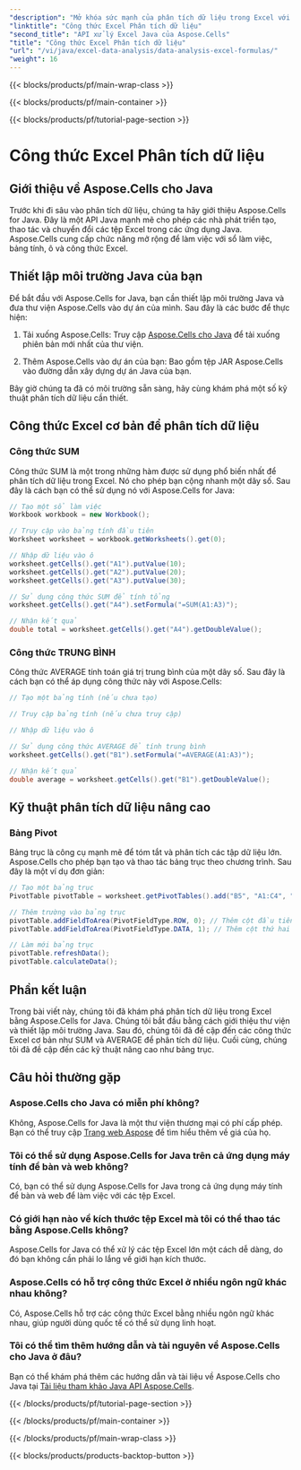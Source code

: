 ```yaml
---
"description": "Mở khóa sức mạnh của phân tích dữ liệu trong Excel với Aspose.Cells cho Java. Tìm hiểu các công thức và kỹ thuật thiết yếu."
"linktitle": "Công thức Excel Phân tích dữ liệu"
"second_title": "API xử lý Excel Java của Aspose.Cells"
"title": "Công thức Excel Phân tích dữ liệu"
"url": "/vi/java/excel-data-analysis/data-analysis-excel-formulas/"
"weight": 16
---
```


{{< blocks/products/pf/main-wrap-class >}}

{{< blocks/products/pf/main-container >}}

{{< blocks/products/pf/tutorial-page-section >}}

# Công thức Excel Phân tích dữ liệu


## Giới thiệu về Aspose.Cells cho Java

Trước khi đi sâu vào phân tích dữ liệu, chúng ta hãy giới thiệu Aspose.Cells for Java. Đây là một API Java mạnh mẽ cho phép các nhà phát triển tạo, thao tác và chuyển đổi các tệp Excel trong các ứng dụng Java. Aspose.Cells cung cấp chức năng mở rộng để làm việc với sổ làm việc, bảng tính, ô và công thức Excel.

## Thiết lập môi trường Java của bạn

Để bắt đầu với Aspose.Cells for Java, bạn cần thiết lập môi trường Java và đưa thư viện Aspose.Cells vào dự án của mình. Sau đây là các bước để thực hiện:

1. Tải xuống Aspose.Cells: Truy cập [Aspose.Cells cho Java](https://releases.aspose.com/cells/java/) để tải xuống phiên bản mới nhất của thư viện.

2. Thêm Aspose.Cells vào dự án của bạn: Bao gồm tệp JAR Aspose.Cells vào đường dẫn xây dựng dự án Java của bạn.

Bây giờ chúng ta đã có môi trường sẵn sàng, hãy cùng khám phá một số kỹ thuật phân tích dữ liệu cần thiết.

## Công thức Excel cơ bản để phân tích dữ liệu

### Công thức SUM

Công thức SUM là một trong những hàm được sử dụng phổ biến nhất để phân tích dữ liệu trong Excel. Nó cho phép bạn cộng nhanh một dãy số. Sau đây là cách bạn có thể sử dụng nó với Aspose.Cells for Java:

```java
// Tạo một sổ làm việc
Workbook workbook = new Workbook();

// Truy cập vào bảng tính đầu tiên
Worksheet worksheet = workbook.getWorksheets().get(0);

// Nhập dữ liệu vào ô
worksheet.getCells().get("A1").putValue(10);
worksheet.getCells().get("A2").putValue(20);
worksheet.getCells().get("A3").putValue(30);

// Sử dụng công thức SUM để tính tổng
worksheet.getCells().get("A4").setFormula("=SUM(A1:A3)");

// Nhận kết quả
double total = worksheet.getCells().get("A4").getDoubleValue();
```

### Công thức TRUNG BÌNH

Công thức AVERAGE tính toán giá trị trung bình của một dãy số. Sau đây là cách bạn có thể áp dụng công thức này với Aspose.Cells:

```java
// Tạo một bảng tính (nếu chưa tạo)

// Truy cập bảng tính (nếu chưa truy cập)

// Nhập dữ liệu vào ô

// Sử dụng công thức AVERAGE để tính trung bình
worksheet.getCells().get("B1").setFormula("=AVERAGE(A1:A3)");

// Nhận kết quả
double average = worksheet.getCells().get("B1").getDoubleValue();
```

## Kỹ thuật phân tích dữ liệu nâng cao

### Bảng Pivot

Bảng trục là công cụ mạnh mẽ để tóm tắt và phân tích các tập dữ liệu lớn. Aspose.Cells cho phép bạn tạo và thao tác bảng trục theo chương trình. Sau đây là một ví dụ đơn giản:

```java
// Tạo một bảng trục
PivotTable pivotTable = worksheet.getPivotTables().add("B5", "A1:C4", "PivotTable");

// Thêm trường vào bảng trục
pivotTable.addFieldToArea(PivotFieldType.ROW, 0); // Thêm cột đầu tiên làm trường hàng
pivotTable.addFieldToArea(PivotFieldType.DATA, 1); // Thêm cột thứ hai làm trường dữ liệu

// Làm mới bảng trục
pivotTable.refreshData();
pivotTable.calculateData();
```

## Phần kết luận

Trong bài viết này, chúng tôi đã khám phá phân tích dữ liệu trong Excel bằng Aspose.Cells for Java. Chúng tôi bắt đầu bằng cách giới thiệu thư viện và thiết lập môi trường Java. Sau đó, chúng tôi đã đề cập đến các công thức Excel cơ bản như SUM và AVERAGE để phân tích dữ liệu. Cuối cùng, chúng tôi đã đề cập đến các kỹ thuật nâng cao như bảng trục.

## Câu hỏi thường gặp

### Aspose.Cells cho Java có miễn phí không?

Không, Aspose.Cells for Java là một thư viện thương mại có phí cấp phép. Bạn có thể truy cập [Trang web Aspose](https://www.aspose.com/) để tìm hiểu thêm về giá của họ.

### Tôi có thể sử dụng Aspose.Cells for Java trên cả ứng dụng máy tính để bàn và web không?

Có, bạn có thể sử dụng Aspose.Cells for Java trong cả ứng dụng máy tính để bàn và web để làm việc với các tệp Excel.

### Có giới hạn nào về kích thước tệp Excel mà tôi có thể thao tác bằng Aspose.Cells không?

Aspose.Cells for Java có thể xử lý các tệp Excel lớn một cách dễ dàng, do đó bạn không cần phải lo lắng về giới hạn kích thước.

### Aspose.Cells có hỗ trợ công thức Excel ở nhiều ngôn ngữ khác nhau không?

Có, Aspose.Cells hỗ trợ các công thức Excel bằng nhiều ngôn ngữ khác nhau, giúp người dùng quốc tế có thể sử dụng linh hoạt.

### Tôi có thể tìm thêm hướng dẫn và tài nguyên về Aspose.Cells cho Java ở đâu?

Bạn có thể khám phá thêm các hướng dẫn và tài liệu về Aspose.Cells cho Java tại [Tài liệu tham khảo Java API Aspose.Cells](https://reference.aspose.com/cells/java/).

{{< /blocks/products/pf/tutorial-page-section >}}

{{< /blocks/products/pf/main-container >}}

{{< /blocks/products/pf/main-wrap-class >}}

{{< blocks/products/products-backtop-button >}}